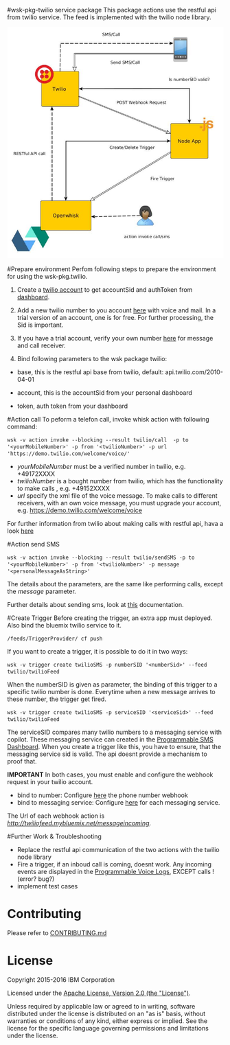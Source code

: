 #wsk-pkg-twilio service package
This package actions use the restful api from twilio service. The feed is implemented with the twilio node library.

![Twilio overview](https://github.com/saschoff91/wsk-pkg-twilio/blob/master/twilio%20overview.jpg?raw=true "Twilio Package Workflow")

#Prepare environment
Perfom following steps to prepare the environment for using the wsk-pkg.twilio.

1. Create a [twilio account](https://www.twilio.com) to get accountSid and authToken from [dashboard](https://www.twilio.com/console).

2. Add a new twilio number to you account [here](https://www.twilio.com/console/phone-numbers/dashboard) with voice and mail. In a trial version of an account, one is for free. For further processing, the Sid is important.

3. If you have a trial account, verify your own number [here](https://www.twilio.com/console/phone-numbers/verified) for message and call receiver.

4. Bind following parameters to the wsk package twilio:

- base, this is the restful api base from twilio, default: api.twilio.com/2010-04-01

- account, this is the accountSid from your personal dashboard
 
- token, auth token from your dashboard

#Action call
To peform a telefon call, invoke whisk action with following command:

```
wsk -v action invoke --blocking --result twilio/call  -p to '<yourMobileNumber>' -p from '<twilioNumber>' -p url 'https://demo.twilio.com/welcome/voice/'
```

* *yourMobileNumber* must be a verified number in twilio, e.g. +49172XXXX
* *twilioNumber* is a bought number from twilio, which has the functionality to make calls , e.g. +49152XXXX
* *url* specify the xml file of the voice message. To make calls to different receivers, with an own voice message, you must upgrade your account, e.g. https://demo.twilio.com/welcome/voice

For further information from twilio about making calls with restful api, hava a look [here](https://www.twilio.com/docs/api/rest/making-calls)

#Action send SMS
```
wsk -v action invoke --blocking --result twilio/sendSMS -p to '<yourMobileNumber>' -p from '<twilioNumber>' -p message '<personalMessageAsString>' 
```
The details about the parameters, are the same like performing calls, except the *message* parameter. 

Further details about sending sms, look at [this](https://www.twilio.com/docs/api/rest/sending-messages) documentation.

#Create Trigger 
Before creating the trigger, an extra app must deployed. Also bind the bluemix twilio service to it. 
```
/feeds/TriggerProvider/ cf push

```

If you want to create a trigger, it is possible to do it in two ways:
```
wsk -v trigger create twilioSMS -p numberSID '<numberSid>' --feed twilio/twilioFeed

```
When the numberSID is given as parameter, the binding of this trigger to a specific twilio number is done.
Everytime when a new message arrives to these number, the trigger get fired. 

```
wsk -v trigger create twilioSMS -p serviceSID '<serviceSid>' --feed twilio/twilioFeed
```
The serviceSID compares many twilio numbers to a messaging service with copilot. These messaging service can created in the [Programmable SMS Dashboard](https://www.twilio.com/console/sms/dashboard). When you create a trigger like this, you have to ensure, that the messaging service sid is valid. The api doesnt provide a mechanism to proof that.


**IMPORTANT** In both cases, you must enable and configure the webhook request in your twilio account.
* bind to number: Configure [here](https://www.twilio.com/console/phone-numbers/dashboard) the phone number webhook
* bind to messaging service: Configure [here](https://www.twilio.com/console/sms/dashboard) for each messaging service.

The Url of each webhook action is *http://twiliofeed.mybluemix.net/messageincoming*.

#Further Work & Troubleshooting
* Replace the restful api communication of the two actions with the twilio node library
* Fire a trigger, if an inboud call is coming, doesnt work. Any incoming events are displayed in the [Programmable Voice Logs](https://www.twilio.com/console/voice/logs/calls), EXCEPT calls ! (error? bug?)
* implement test cases

# Contributing
Please refer to [CONTRIBUTING.md](CONTRIBUTING.md)

# License
Copyright 2015-2016 IBM Corporation

Licensed under the [Apache License, Version 2.0 (the "License")](http://www.apache.org/licenses/LICENSE-2.0.html).

Unless required by applicable law or agreed to in writing, software distributed under the license is distributed on an "as is" basis, without warranties or conditions of any kind, either express or implied. See the license for the specific language governing permissions and limitations under the license.

